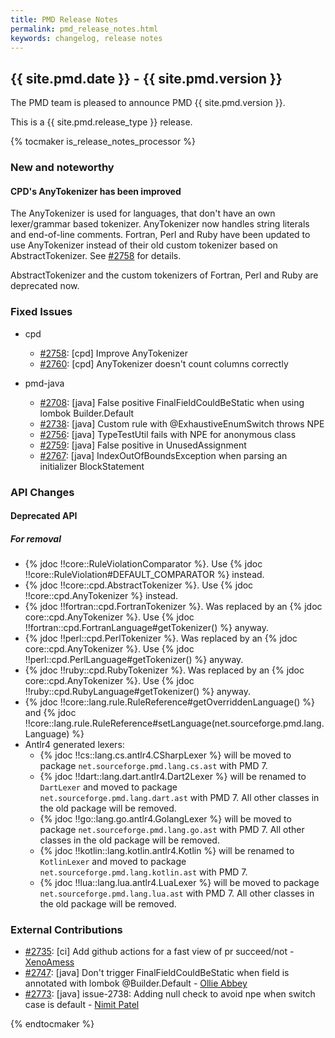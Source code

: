 ```yaml
---
title: PMD Release Notes
permalink: pmd_release_notes.html
keywords: changelog, release notes
---
```


## {{ site.pmd.date }} - {{ site.pmd.version }}

The PMD team is pleased to announce PMD {{ site.pmd.version }}.

This is a {{ site.pmd.release_type }} release.

{% tocmaker is_release_notes_processor %}

### New and noteworthy

#### CPD's AnyTokenizer has been improved

The AnyTokenizer is used for languages, that don't have an own lexer/grammar based tokenizer.
AnyTokenizer now handles string literals and end-of-line comments. Fortran, Perl and Ruby have
been updated to use AnyTokenizer instead of their old custom tokenizer based on AbstractTokenizer.
See [#2758](https://github.com/pmd/pmd/pull/2758) for details.

AbstractTokenizer and the custom tokenizers of Fortran, Perl and Ruby are deprecated now.

### Fixed Issues

* cpd
    * [#2758](https://github.com/pmd/pmd/pull/2758): \[cpd] Improve AnyTokenizer
    * [#2760](https://github.com/pmd/pmd/issues/2760): \[cpd] AnyTokenizer doesn't count columns correctly

* pmd-java
    * [#2708](https://github.com/pmd/pmd/issues/2708): \[java] False positive FinalFieldCouldBeStatic when using lombok Builder.Default
    * [#2738](https://github.com/pmd/pmd/issues/2738): \[java] Custom rule with @ExhaustiveEnumSwitch throws NPE
    * [#2756](https://github.com/pmd/pmd/issues/2756): \[java] TypeTestUtil fails with NPE for anonymous class
    * [#2759](https://github.com/pmd/pmd/issues/2759): \[java] False positive in UnusedAssignment
    * [#2767](https://github.com/pmd/pmd/issues/2767): \[java] IndexOutOfBoundsException when parsing an initializer BlockStatement


### API Changes

#### Deprecated API

##### For removal

* {% jdoc !!core::RuleViolationComparator %}. Use {% jdoc !!core::RuleViolation#DEFAULT_COMPARATOR %} instead.
* {% jdoc !!core::cpd.AbstractTokenizer %}. Use {% jdoc !!core::cpd.AnyTokenizer %} instead.
* {% jdoc !!fortran::cpd.FortranTokenizer %}. Was replaced by an {% jdoc core::cpd.AnyTokenizer %}. Use {% jdoc !!fortran::cpd.FortranLanguage#getTokenizer() %} anyway.
* {% jdoc !!perl::cpd.PerlTokenizer %}. Was replaced by an {% jdoc core::cpd.AnyTokenizer %}. Use {% jdoc !!perl::cpd.PerlLanguage#getTokenizer() %} anyway.
* {% jdoc !!ruby::cpd.RubyTokenizer %}. Was replaced by an {% jdoc core::cpd.AnyTokenizer %}. Use {% jdoc !!ruby::cpd.RubyLanguage#getTokenizer() %} anyway.
* {% jdoc !!core::lang.rule.RuleReference#getOverriddenLanguage() %} and
  {% jdoc !!core::lang.rule.RuleReference#setLanguage(net.sourceforge.pmd.lang.Language) %}
* Antlr4 generated lexers:
    * {% jdoc !!cs::lang.cs.antlr4.CSharpLexer %} will be moved to package `net.sourceforge.pmd.lang.cs.ast` with PMD 7.
    * {% jdoc !!dart::lang.dart.antlr4.Dart2Lexer %} will be renamed to `DartLexer` and moved to package 
      `net.sourceforge.pmd.lang.dart.ast` with PMD 7. All other classes in the old package will be removed.
    * {% jdoc !!go::lang.go.antlr4.GolangLexer %} will be moved to package
      `net.sourceforge.pmd.lang.go.ast` with PMD 7. All other classes in the old package will be removed.
    * {% jdoc !!kotlin::lang.kotlin.antlr4.Kotlin %} will be renamed to `KotlinLexer` and moved to package 
      `net.sourceforge.pmd.lang.kotlin.ast` with PMD 7.
    * {% jdoc !!lua::lang.lua.antlr4.LuaLexer %} will be moved to package
      `net.sourceforge.pmd.lang.lua.ast` with PMD 7. All other classes in the old package will be removed.


### External Contributions

* [#2735](https://github.com/pmd/pmd/pull/2735): \[ci] Add github actions for a fast view of pr succeed/not - [XenoAmess](https://github.com/XenoAmess)
* [#2747](https://github.com/pmd/pmd/pull/2747): \[java] Don't trigger FinalFieldCouldBeStatic when field is annotated with lombok @Builder.Default - [Ollie Abbey](https://github.com/ollieabbey)
* [#2773](https://github.com/pmd/pmd/pull/2773): \[java] issue-2738: Adding null check to avoid npe when switch case is default - [Nimit Patel](https://github.com/nimit-patel)

{% endtocmaker %}

